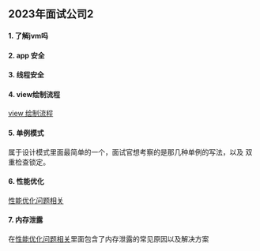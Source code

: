 ## 2023年面试公司2

#### 1. 了解jvm吗



#### 2. app 安全 



#### 3. 线程安全 



#### 4. view绘制流程

[view 绘制流程](https://github.com/Ityang/Architect/blob/main/Android/View%E7%9B%B8%E5%85%B3/View%E7%BB%98%E5%88%B6.md)

#### 5. 单例模式

属于设计模式里面最简单的一个，面试官想考察的是那几种单例的写法，以及 双重检查锁定。

#### 6. 性能优化

[性能优化问题相关](https://github.com/Ityang/Architect/blob/main/Android/%E6%80%A7%E8%83%BD%E4%BC%98%E5%8C%96/%E6%80%A7%E8%83%BD%E4%BC%98%E5%8C%96.md)

#### 7. 内存泄露

在[性能优化问题相关](https://github.com/Ityang/Architect/blob/main/Android/%E6%80%A7%E8%83%BD%E4%BC%98%E5%8C%96/%E6%80%A7%E8%83%BD%E4%BC%98%E5%8C%96.md)里面包含了内存泄露的常见原因以及解决方案

